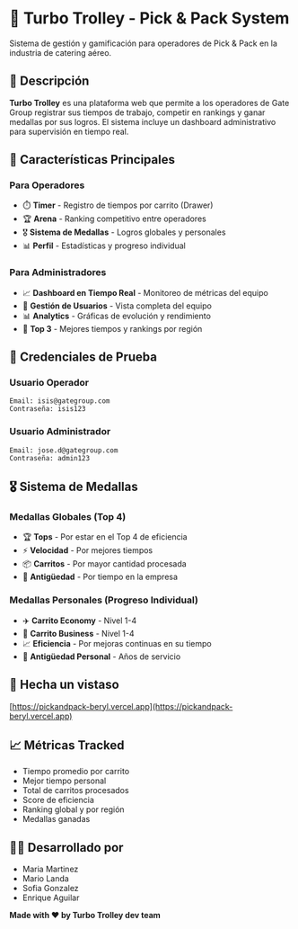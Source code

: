 # 🦊 Turbo Trolley - Pick & Pack System

Sistema de gestión y gamificación para operadores de Pick & Pack en la industria de catering aéreo.


## 🎯 Descripción

**Turbo Trolley** es una plataforma web que permite a los operadores de Gate Group registrar sus tiempos de trabajo, competir en rankings y ganar medallas por sus logros. El sistema incluye un dashboard administrativo para supervisión en tiempo real.


## 🚀 Características Principales

### Para Operadores
- ⏱️ **Timer** - Registro de tiempos por carrito (Drawer)
- 🏆 **Arena** - Ranking competitivo entre operadores
- 🎖️ **Sistema de Medallas** - Logros globales y personales
- 📊 **Perfil** - Estadísticas y progreso individual

### Para Administradores
- 📈 **Dashboard en Tiempo Real** - Monitoreo de métricas del equipo
- 👥 **Gestión de Usuarios** - Vista completa del equipo
- 📊 **Analytics** - Gráficas de evolución y rendimiento
- 🎯 **Top 3** - Mejores tiempos y rankings por región


## 🔐 Credenciales de Prueba

### Usuario Operador
```
Email: isis@gategroup.com
Contraseña: isis123
```

### Usuario Administrador
```
Email: jose.d@gategroup.com
Contraseña: admin123
```


## 🎖️ Sistema de Medallas

### Medallas Globales (Top 4)
- 🏆 **Tops** - Por estar en el Top 4 de eficiencia
- ⚡ **Velocidad** - Por mejores tiempos
- 📦 **Carritos** - Por mayor cantidad procesada
- 📅 **Antigüedad** - Por tiempo en la empresa


### Medallas Personales (Progreso Individual)
- ✈️ **Carrito Economy** - Nivel 1-4
- 💼 **Carrito Business** - Nivel 1-4
- 📈 **Eficiencia** - Por mejoras continuas en su tiempo
- 🎯 **Antigüedad Personal** - Años de servicio


## 🚀 Hecha un vistaso 

[https://pickandpack-beryl.vercel.app](https://pickandpack-beryl.vercel.app)


## 📈 Métricas Tracked

- Tiempo promedio por carrito
- Mejor tiempo personal
- Total de carritos procesados
- Score de eficiencia
- Ranking global y por región
- Medallas ganadas


## 👨‍💻 Desarrollado por

- Maria Martinez
- Mario Landa
- Sofia Gonzalez
- Enrique Aguilar


**Made with ❤️ by Turbo Trolley dev team**
